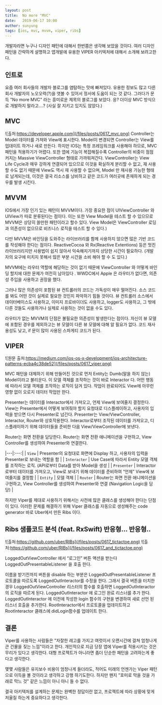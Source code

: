 ```yaml
---
layout: post
title:  No more "MVC"
date:   2019-06-17 10:00
author: sunyung
tags: [ios, mvc, mvvm, viper, ribs]
---
```


개발자라면 누구나 디자인 패턴에 대해서 한번쯤은 생각해 보았을 것이다.
여러 디자인 패턴을 간략하게 설명하고 앱개발에 유용한 VIPER 아키텍처에 대해서 소개해 보려고한다.

## 인트로
요즘 여러 회사들의 개발자 블로그를 염탐하는 맛에 빠져있다. 유용한 정보도 많고 다른 회사 개발자의 노오오력(?)을 엿볼 수 있어서 정서에 도움이 되는 것 같다.
그러다가 문득  "No more MVC" 라는 흥미로운 제목의 블로그를 보았다. 응? 더이상 MVC 방식으로 개발하지 말라고....? (사실 잘 지키고 있지도 않았다.)


## MVC
![출처:https://developer.apple.com](/files/posts/0617_mvc.png)
Controller는 Model 데이터를 가져와 View에 표시한다. Model이 변경되면 Controller는 View를 업데이트 하거나 새로 만든다. 하지만 IOS는 특정 프레임워크를 사용해야 하므로, MVC패턴을 적용하기가 어렵다.
또한 앱에 기능이 복잡해질수록 Controller의 비중이 점점 커지는 Massive ViewController 형태로 가까워져간다.
ViewController는 View Life Cycle과 매우 강하게 연결되어 있으므로 이것을 확실하게 분리할 수 없고, 재 사용할 수도 없기 때문에 View도 역시 재 사용할 수 없으며, Model 만 재사용 가능한 형태로 남게되는데, 이것은 결국 리소스를 낭비하고 같은 코드가 여러곳에 존재하게 되는 경우를 발생 시킨다.


## MVVM
IOS에서 가장 인기 있는 패턴이 MVVM이다. 가장 중요한 점이 UIViewController 와 UIView가 따로 분류된다는 점이다. 이는 또한 View Model을 테스트 할 수 있으므로 MVVM은 상당히 쓸만한 패턴이라고 할수 있다. View Model은 ViewController 로딩과 의존성이 없으므로 비즈니스 로직을 테스트 할 수 있다.)

다만 MVVM은 바인딩을 도와주는 라이브러리를 함께 사용하지 않으면 많은 기반 코드를 작성해야 한다는 점이다. ReactiveCocoa 와  Rx(Reactive Extentions) 등은 멋진 라이브러리지만 사용법이 쉽지 않아서 익숙해지기까지 상당한 시간이 필요하다. (개발자의 요구에 미치지 못해서 많은 부분 시간을 소비 해야 할 수 도 있다.)

MVVM에는 라우터 역할에 해당하는 것이 없기 때문에 ViewController 와 어떻게 바인딩 할지에 대한 문제가 여전히 남아있다 . WWDC에서 Apple 은 라우터가 없다면, 의존성 주입을 사용하고 권장을 했다.

그러나 많은 의존성이 포함된 뷰 컨트롤러의 코드는 가독성이 매우 떨어진다. 소스 코드를 봐도 어떤 것이 실제로 필요한 것인지 파악하기 힘들 것이다. 뷰 컨트롤러 소스에서 데이터베이스도 사용하고, 이미지 프로바이더도 사용하고, logger도 사용하고, 그 밖에 다른 것들도 사용하거나 실제로 사용하는 것이 없을 수도 있다.

라우터가 없는 MVVM의 단점은 불필요한 의존성이 발생한다는 점이다. 자신이 뷰 모델에 포함된 경우를 제외하고는 뷰 모델이 다른 뷰 모델에 대해 알 필요가 없다.
코드 재사용성도 낮고, if 문이 많이 사용된 스파게티 코드가 된다.

## VIPER

![원문 출처:https://medium.com/ios-os-x-development/ios-architecture-patterns-ecba4c38de52](/files/posts/0617_viper.png)

MVC 패턴을 대체하기 위해 만들어진 것으로 먼저 Entity는 Dumb(말을 하지 않는) Model이라고 불리운다. 이 모델 객체를 조작하는 것이 바로 Interactor 다. 어떤 행동에 따라서 모델 객체를 조작하는 로직이 담겨 있다. 작업이 완료되어도 View에 아무런 영향 없이 오로지 데이터 작업만 한다.

Presenter는 데이터를 Interactor에서 가져오고, 언제 View에 보여줄지 결정한다. View는 Presenter에서 어떻게 보여줘야 할지 요청대로 디스플레이하고, 사용자의 입력을 받으면 다시 Presenter로 넘긴다. Presenter는 View/ViewController, Interactor, Router와 상호작용한다. Interactor로부터 조작된 데이터를 가져오고, 디스플레이하기 위해 데이터들을 준비한 다음 View/ViewController에 보낸다.

Router는 화면 전환을 담당한다. Router는 화면 전환 애니메이션을 구현하고, View Controller를 생성하여 Presenter와 연결한다.

|---|:---:|
| `View` | Presenter의 요청대로 화면에 Display 하고, 사용자의 입력을 Presenter로 보내는 역할을 함 |
| `Interacter` | Use Case에 따라서 Entity 모델 객체를 조작하는 로직. (API로부터 Data를 받아 Model을 생성 |
| `Presenter` | Interactor로부터 데이터를 가져오고, View로 보내기 위해 데이터를 준비하여 “언제” View에 보여줄지를 결정함 |
| `Entity` | 모델 객체 |
| `Router` | Router는 화면 전환 애니메이션을 구현하고, View Controller를 생성하여 Presenter와 연결 (Navigation Logic을 담당) |

하지만 Viper를 제대로 사용하기 위해서는 사전에 많은 클래스를 생성해야 한다는 단점이 있다.
이러한 문제를 해결하기 위해 Viper 클래스를 자동으로 생성해주는 code generator  바로 Uber에서 만든 Ribs 이다.


## Ribs 샘플코드 분석 (feat. RxSwift) 반응형... 반응형..
![출처:https://github.com/uber/RIBs](/files/posts/0617_tictactoe.png)
![출처:https://github.com/uber/RIBs](/files/posts/0617_and_tictactoe.png)

LoggedOutViewController 에서 “로그인” 버튼 액션을 받는다
LoggedOutPresentableListener 을 호출 한다.

이름을 받기전까지 버튼을 disable 하는 부분은 LoggedOutPresentableListener 프로토콜을 따르도록 LoggedOutInteractor를 수정을 한다.
그래서 결국 버튼을 터치한경우 LoggedOutViewController 리스터의 함수를 호출하면 LoggedOutInteractor의 로직을 따르게 된다.
LoggedOutInteractor 에 로그인 완료 리스너를 추가 한다. LoggedOutInteractor 에 이전에 작성한 login 함수의 구현을 변경하여 새로 선언 된 리스너 호출을 추가한다.
RootInteractor에서 프로토콜을 업데이트하고 RootInteractor 클래스에 didLogin함수를 업데이트 한다.


## 결론

Viper를 사용하는 사람들은 "자잘한 레고를 가지고 여럿이서 오랜시간에 걸쳐  엄청나게 큰 건물을 짖는 느낌"이라고 한다. 
개인적으로 지금 당장 앱에 Viper를 적용시키는 것은 무리가 있다고 생각한다. 대형 프로젝트가 아니라면 좀더 단순한 패턴을 고려하는게 좋다고 생각한다.

몇몇 사람들은 유지보수 비용이 엄청나게 들더라도, 적어도 미래의 언젠가는 Viper 패턴으로 이득을 볼 것이라고 생각하고 강행 하기도한다. 
하지만 왠지 "호미로 막을 것을 가래로 막느 것" 같은 느낌이 아니 아니 들 수 없다.

결국 아키텍처를 설계하는 문제는 완벽한 정답이란 없고, 프로젝트에 따라 상황에 맞게 저울질 하는게 중요하다고 생각한다.
